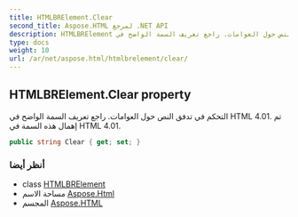 ```yaml
---
title: HTMLBRElement.Clear
second_title: Aspose.HTML لمرجع .NET API
description: HTMLBRElement ملكية. التحكم في تدفق النص حول العوامات. راجع تعريف السمة الواضح في HTML 4.01. تم إهمال هذه السمة في HTML 4.01.
type: docs
weight: 10
url: /ar/net/aspose.html/htmlbrelement/clear/
---
```

## HTMLBRElement.Clear property

التحكم في تدفق النص حول العوامات. راجع تعريف السمة الواضح في HTML 4.01. تم إهمال هذه السمة في HTML 4.01.

```csharp
public string Clear { get; set; }
```

### أنظر أيضا

* class [HTMLBRElement](../)
* مساحة الاسم [Aspose.Html](../../htmlbrelement/)
* المجسم [Aspose.HTML](../../../)


